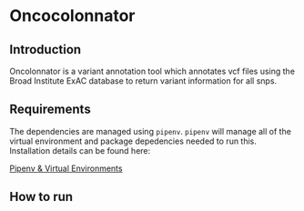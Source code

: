 # Oncocolonnator

## Introduction

Oncolonnator is a variant annotation tool which annotates vcf files using the Broad Institute ExAC database to return variant information for all snps. 

## Requirements

The dependencies are managed using `pipenv`. `pipenv` will manage all of the virtual environment and package depedencies needed to run this. Installation details can be found here:  

[Pipenv & Virtual Environments](https://pipenv-fork.readthedocs.io/en/latest/install.html)  

## How to run

